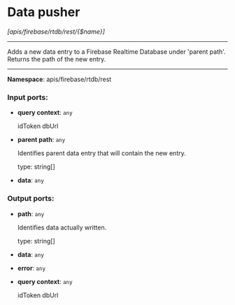 # Data pusher

_[apis/firebase/rtdb/rest/{$name}]_

---

Adds a new data entry to a Firebase Realtime Database under 'parent path'.
Returns the path of the new entry.

---

__Namespace__: apis/firebase/rtdb/rest

### Input ports:

* __query context__: ` any `

    idToken
    dbUrl


* __parent path__: ` any `

    Identifies parent data entry that will contain the new entry.
    
    type: string[]


* __data__: ` any `

### Output ports:

* __path__: ` any `

    Identifies data actually written.
    
    type: string[]


* __data__: ` any `


* __error__: ` any `


* __query context__: ` any `

    idToken
    dbUrl

